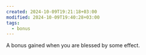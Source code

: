 ```yaml
---
created: 2024-10-09T19:21:18+03:00
modified: 2024-10-09T19:40:28+03:00
tags:
  - bonus
---
```

A bonus gained when you are blessed by some effect.